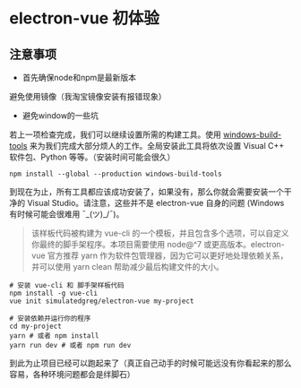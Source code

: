 # electron-vue 初体验

## 注意事项
* 首先确保node和npm是最新版本

避免使用镜像（我淘宝镜像安装有报错现象）
* 避免window的一些坑 

若上一项检查完成，我们可以继续设置所需的构建工具。使用 [windows-build-tools](https://github.com/felixrieseberg/windows-build-tools) 来为我们完成大部分烦人的工作。全局安装此工具将依次设置 Visual C++ 软件包、Python 等等。（安装时间可能会很久）
```
npm install --global --production windows-build-tools
``` 
到现在为止，所有工具都应该成功安装了，如果没有，那么你就会需要安装一个干净的 Visual Studio。请注意，这些并不是 electron-vue 自身的问题 (Windows 有时候可能会很难用 ¯\_(ツ)_/¯)。

> 该样板代码被构建为 vue-cli 的一个模板，并且包含多个选项，可以自定义你最终的脚手架程序。本项目需要使用 node@^7 或更高版本。electron-vue 官方推荐 yarn 作为软件包管理器，因为它可以更好地处理依赖关系，并可以使用 yarn clean 帮助减少最后构建文件的大小。

```
# 安装 vue-cli 和 脚手架样板代码
npm install -g vue-cli
vue init simulatedgreg/electron-vue my-project

# 安装依赖并运行你的程序
cd my-project
yarn # 或者 npm install
yarn run dev # 或者 npm run dev
```
到此为止项目已经可以跑起来了（真正自己动手的时候可能远没有你看起来的那么容易，各种环境问题都会是绊脚石）


